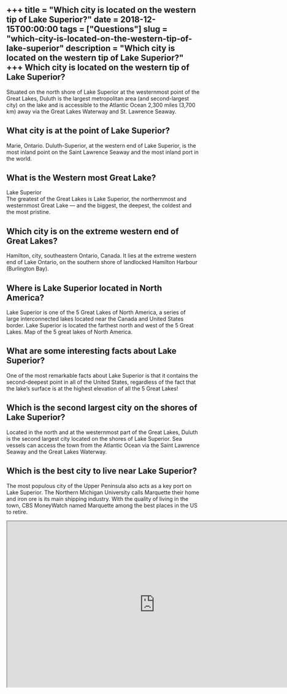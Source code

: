 +++
title = "Which city is located on the western tip of Lake Superior?"
date = 2018-12-15T00:00:00
tags = ["Questions"]
slug = "which-city-is-located-on-the-western-tip-of-lake-superior"
description = "Which city is located on the western tip of Lake Superior?"
+++
Which city is located on the western tip of Lake Superior?
----------------------------------------------------------

Situated on the north shore of Lake Superior at the westernmost point of the Great Lakes, Duluth is the largest metropolitan area (and second-largest city) on the lake and is accessible to the Atlantic Ocean 2,300 miles (3,700 km) away via the Great Lakes Waterway and St. Lawrence Seaway.

What city is at the point of Lake Superior?
-------------------------------------------

Marie, Ontario. Duluth-Superior, at the western end of Lake Superior, is the most inland point on the Saint Lawrence Seaway and the most inland port in the world.

What is the Western most Great Lake?
------------------------------------

Lake Superior  
The greatest of the Great Lakes is Lake Superior, the northernmost and westernmost Great Lake — and the biggest, the deepest, the coldest and the most pristine.

Which city is on the extreme western end of Great Lakes?
--------------------------------------------------------

Hamilton, city, southeastern Ontario, Canada. It lies at the extreme western end of Lake Ontario, on the southern shore of landlocked Hamilton Harbour (Burlington Bay).

Where is Lake Superior located in North America?
------------------------------------------------

Lake Superior is one of the 5 Great Lakes of North America, a series of large interconnected lakes located near the Canada and United States border. Lake Superior is located the farthest north and west of the 5 Great Lakes. Map of the 5 great lakes of North America.

What are some interesting facts about Lake Superior?
----------------------------------------------------

One of the most remarkable facts about Lake Superior is that it contains the second-deepest point in all of the United States, regardless of the fact that the lake’s surface is at the highest elevation of all the 5 Great Lakes!

Which is the second largest city on the shores of Lake Superior?
----------------------------------------------------------------

Located in the north and at the westernmost part of the Great Lakes, Duluth is the second largest city located on the shores of Lake Superior. Sea vessels can access the town from the Atlantic Ocean via the Saint Lawrence Seaway and the Great Lakes Waterway.

Which is the best city to live near Lake Superior?
--------------------------------------------------

The most populous city of the Upper Peninsula also acts as a key port on Lake Superior. The Northern Michigan University calls Marquette their home and iron ore is its main shipping industry. With the quality of living in the town, CBS MoneyWatch named Marquette among the best places in the US to retire.

<iframe allow="accelerometer; autoplay; clipboard-write; encrypted-media; gyroscope; picture-in-picture" allowfullscreen="" class="__youtube_prefs__  epyt-is-override  no-lazyload" data-no-lazy="1" data-origheight="433" data-origwidth="770" data-skipgform_ajax_framebjll="" height="433" id="_ytid_92997" loading="lazy" src="https://www.youtube.com/embed/mDCnduvku8w?enablejsapi=1&autoplay=0&cc_load_policy=0&cc_lang_pref=&iv_load_policy=1&loop=0&modestbranding=0&rel=1&fs=1&playsinline=0&autohide=2&theme=dark&color=red&controls=1&" title="YouTube player" width="770"></iframe>